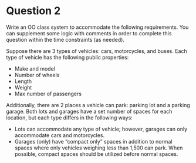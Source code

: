 # Question 2

Write an OO class system to accommodate the following requirements. You can supplement some logic with comments in order to complete this question within the time constraints (as needed).

Suppose there are 3 types of vehicles: cars, motorcycles, and buses. Each type of vehicle has the following public properties:
- Make and model
- Number of wheels
- Length
- Weight
- Max number of passengers

Additionally, there are 2 places a vehicle can park: parking lot and a parking garage. Both lots and garages have a set number of spaces for each location, but each type differs in the following ways:
- Lots can accommodate any type of vehicle; however, garages can only accommodate cars and
motorcycles.
- Garages (only) have “compact only” spaces in addition to normal spaces where only vehicles
weighing less than 1,500 can park. When possible, compact spaces should be utilized before
normal spaces.
